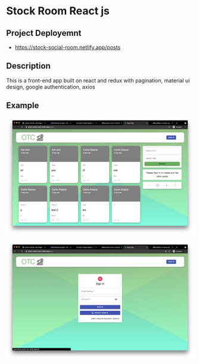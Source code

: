 # Stock Room React js


## Project Deployemnt

- https://stock-social-room.netlify.app/posts

## Description

This is a front-end app built on react and redux with pagination, material ui design, google authentication, axios

## Example

![image-dev](stock-social.png)

![image-dev](google-auth.png)
